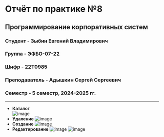 # Отчёт по практике №8

## Программирование корпоративных систем

### Студент - **Зыбин Евгений Владимирович**

### Группа - **ЭФБО-07-22**

### Шифр - **22Т0985**

### Преподаватель - **Адышкин Сергей Сергеевич**

### Семестр - 5 семестр, 2024-2025 гг.

---

- **Каталог**  
![image](https://github.com/user-attachments/assets/cfc89a8f-a28b-4df7-a3f8-ac7a0823fe07)
- **Удаление**
![image](https://github.com/user-attachments/assets/fee91a1e-b57a-491f-b4d7-5d329f5392dc)
- **Создание** 
![image](https://github.com/user-attachments/assets/be7f38f2-4f21-4f21-98f6-1f000fd2f8cc)
- **Редактирование** 
![image](https://github.com/user-attachments/assets/8c37e608-c272-4efa-b021-5edc4bf3b92f)
![image](https://github.com/user-attachments/assets/247e9da2-4ade-4429-9444-e6c67e793fdd)

